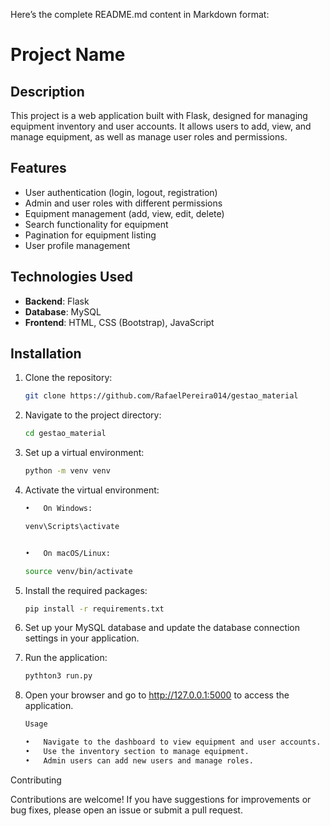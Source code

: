 Here’s the complete README.md content in Markdown format:

# Project Name

## Description

This project is a web application built with Flask, designed for managing equipment inventory and user accounts. It allows users to add, view, and manage equipment, as well as manage user roles and permissions.

## Features

- User authentication (login, logout, registration)
- Admin and user roles with different permissions
- Equipment management (add, view, edit, delete)
- Search functionality for equipment
- Pagination for equipment listing
- User profile management

## Technologies Used

- **Backend**: Flask
- **Database**: MySQL
- **Frontend**: HTML, CSS (Bootstrap), JavaScript

## Installation

1. Clone the repository:

   ```bash
   git clone https://github.com/RafaelPereira014/gestao_material
   

2.	Navigate to the project directory:

	```bash
	cd gestao_material


3.	Set up a virtual environment:
	```bash
	python -m venv venv


4.	Activate the virtual environment:
	```bash
	•	On Windows:

	venv\Scripts\activate


	•	On macOS/Linux:

	source venv/bin/activate


5.	Install the required packages:
	```bash
	pip install -r requirements.txt


6.	Set up your MySQL database and update the database connection settings in your application.
7.	Run the application:
	```bash
	pythton3 run.py


8.	Open your browser and go to http://127.0.0.1:5000 to access the application.
	```bash
	Usage
	
	•	Navigate to the dashboard to view equipment and user accounts.
	•	Use the inventory section to manage equipment.	
	•	Admin users can add new users and manage roles.

Contributing

Contributions are welcome! If you have suggestions for improvements or bug fixes, please open an issue or submit a pull request.

